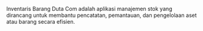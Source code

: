 Inventaris Barang Duta Com adalah aplikasi manajemen stok yang dirancang untuk membantu pencatatan, pemantauan, dan pengelolaan aset atau barang secara efisien.
